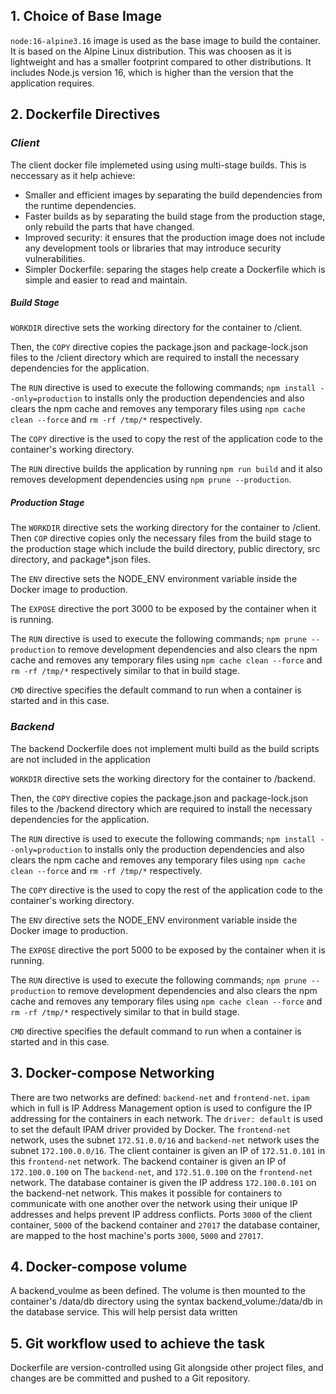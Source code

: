 ## 1. Choice of Base Image

`node:16-alpine3.16` image is used as the base image to build the container. It is based on the Alpine Linux distribution. This was choosen as it is lightweight and has a smaller footprint compared to other distributions. It includes Node.js version 16, which is higher than the version that the application requires.

## 2. Dockerfile Directives

### _Client_

The client docker file implemeted using using multi-stage builds. This is neccessary as it help achieve:

- Smaller and efficient images by separating the build dependencies from the runtime dependencies.
- Faster builds as by separating the build stage from the production stage, only rebuild the parts that have changed.
- Improved security: it ensures that the production image does not include any development tools or libraries that may introduce security vulnerabilities.
- Simpler Dockerfile: separing the stages help create a Dockerfile which is simple and easier to read and maintain.

##### Build Stage

`WORKDIR` directive sets the working directory for the container to /client.

Then, the `COPY` directive copies the package.json and package-lock.json files to the /client directory which are required to install the necessary dependencies for the application.

The `RUN` directive is used to execute the following commands; `npm install --only=production` to installs only the production dependencies and also clears the npm cache and removes any temporary files using `npm cache clean --force` and `rm -rf /tmp/*` respectively.

The `COPY` directive is the used to copy the rest of the application code to the container's working directory.

The `RUN` directive builds the application by running `npm run build` and it also removes development dependencies using `npm prune --production`.

##### Production Stage

The `WORKDIR` directive sets the working directory for the container to /client. Then `COP` directive copies only the necessary files from the build stage to the production stage which include the build directory, public directory, src directory, and package\*.json files.

The `ENV` directive sets the NODE_ENV environment variable inside the Docker image to production.

The `EXPOSE` directive the port 3000 to be exposed by the container when it is running.

The `RUN` directive is used to execute the following commands; `npm prune --production` to remove development dependencies and also clears the npm cache and removes any temporary files using `npm cache clean --force` and `rm -rf /tmp/*` respectively similar to that in build stage.

`CMD` directive specifies the default command to run when a container is started and in this case.

### _Backend_

The backend Dockerfile does not implement multi build as the build scripts are not included in the application

`WORKDIR` directive sets the working directory for the container to /backend.

Then, the `COPY` directive copies the package.json and package-lock.json files to the /backend directory which are required to install the necessary dependencies for the application.

The `RUN` directive is used to execute the following commands; `npm install --only=production` to installs only the production dependencies and also clears the npm cache and removes any temporary files using `npm cache clean --force` and `rm -rf /tmp/*` respectively.

The `COPY` directive is the used to copy the rest of the application code to the container's working directory.

The `ENV` directive sets the NODE_ENV environment variable inside the Docker image to production.

The `EXPOSE` directive the port 5000 to be exposed by the container when it is running.

The `RUN` directive is used to execute the following commands; `npm prune --production` to remove development dependencies and also clears the npm cache and removes any temporary files using `npm cache clean --force` and `rm -rf /tmp/*` respectively similar to that in build stage.

`CMD` directive specifies the default command to run when a container is started and in this case.

## 3. Docker-compose Networking

There are two networks are defined: `backend-net` and `frontend-net`.
`ipam` which in full is IP Address Management option is used to configure the IP addressing for the containers in each network.
The `driver: default` is used to set the default IPAM driver provided by Docker.
The `frontend-net` network, uses the subnet `172.51.0.0/16` and `backend-net` network uses the subnet `172.100.0.0/16`.
The client container is given an IP of `172.51.0.101` in this `frontend-net` network.
The backend container is given an IP of `172.100.0.100` on The `backend-net`, and `172.51.0.100` on the `frontend-net` network.
The database container is given the IP address `172.100.0.101` on the backend-net network.
This makes it possible for containers to communicate with one another over the network using their unique IP addresses and helps prevent IP address conflicts.
Ports `3000` of the client container, `5000` of the backend container and `27017` the database container, are mapped to the host machine's ports `3000`, `5000` and `27017`.

## 4. Docker-compose volume

A backend_voulme as been defined. The volume is then mounted to the container's /data/db directory using the syntax backend_volume:/data/db in the database service. This will help persist data written

## 5. Git workflow used to achieve the task

Dockerfile are version-controlled using Git alongside other project files, and changes are be committed and pushed to a Git repository.

